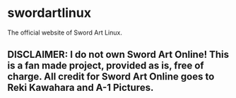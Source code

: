 # swordartlinux
The official website of Sword Art Linux.
## DISCLAIMER: I do not own Sword Art Online! This is a fan made project, provided as is, free of charge. All credit for Sword Art Online goes to Reki Kawahara and A-1 Pictures.
